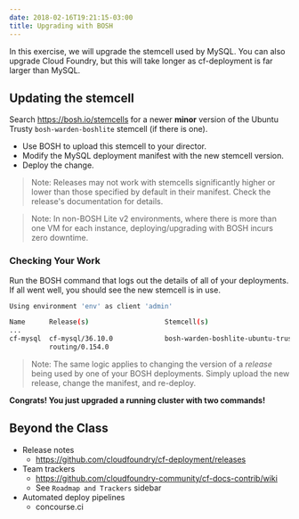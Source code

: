 ```yaml
---
date: 2018-02-16T19:21:15-03:00
title: Upgrading with BOSH
---
```


In this exercise, we will upgrade the stemcell used by MySQL.  You can also upgrade Cloud Foundry, but this will take longer as cf-deployment is far larger than MySQL.

## Updating the stemcell

Search https://bosh.io/stemcells for a newer **minor** version of the Ubuntu Trusty `bosh-warden-boshlite` stemcell (if there is one).

* Use BOSH to upload this stemcell to your director.
* Modify the MySQL deployment manifest with the new stemcell version.
* Deploy the change.

> Note: Releases may not work with stemcells significantly higher or lower than those specified by default in their manifest. Check the release's documentation for details.

> Note: In non-BOSH Lite v2 environments, where there is more than one VM for each instance, deploying/upgrading with BOSH incurs zero downtime.

### Checking Your Work

Run the BOSH command that logs out the details of all of your deployments. If all went well, you should see the new stemcell is in use.

```sh
Using environment 'env' as client 'admin'

Name      Release(s)                   Stemcell(s)                                          Team
...
cf-mysql  cf-mysql/36.10.0             bosh-warden-boshlite-ubuntu-trusty-go_agent/3468.22  -        latest
          routing/0.154.0
```

> Note: The same logic applies to changing the version of a *release* being used by one of your BOSH deployments. Simply upload the new release, change the manifest, and re-deploy.

**Congrats! You just upgraded a running cluster with two commands!**

## Beyond the Class

* Release notes
  * https://github.com/cloudfoundry/cf-deployment/releases
* Team trackers
  * https://github.com/cloudfoundry-community/cf-docs-contrib/wiki
  * See `Roadmap and Trackers` sidebar
* Automated deploy pipelines
  * concourse.ci
